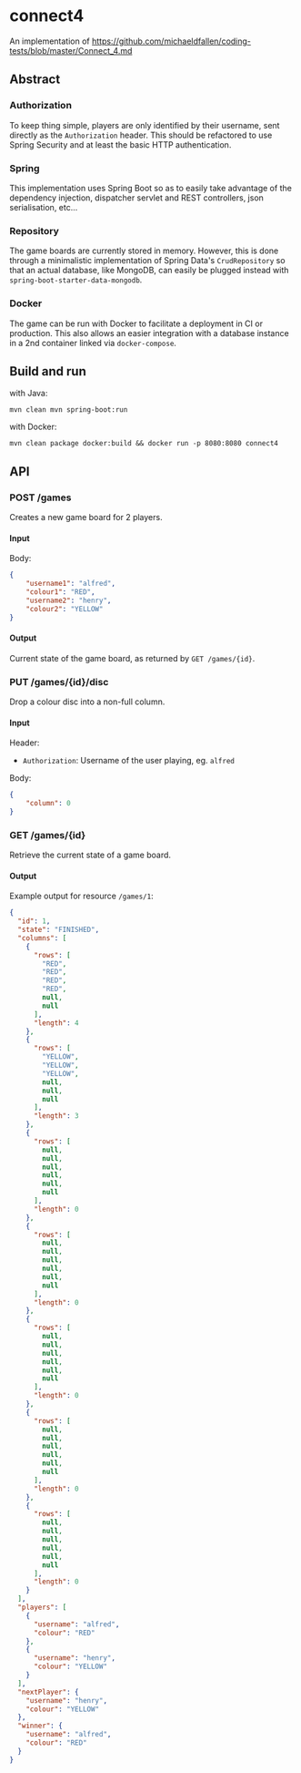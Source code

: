 # connect4
An implementation of https://github.com/michaeldfallen/coding-tests/blob/master/Connect_4.md

## Abstract

### Authorization

To keep thing simple, players are only identified by their username, sent directly as the `Authorization` header.
This should be refactored to use Spring Security and at least the basic HTTP authentication.

### Spring

This implementation uses Spring Boot so as to easily take advantage of the dependency injection, dispatcher servlet and REST controllers, json serialisation, etc...

### Repository

The game boards are currently stored in memory. However, this is done through a minimalistic implementation of Spring Data's `CrudRepository` so that an actual database, like MongoDB, can easily be plugged instead with `spring-boot-starter-data-mongodb`.

### Docker

The game can be run with Docker to facilitate a deployment in CI or production. This also allows an easier integration with a database instance in a 2nd container linked via `docker-compose`.

## Build and run

with Java:

`mvn clean mvn spring-boot:run`

with Docker:

`mvn clean package docker:build && docker run -p 8080:8080 connect4`

## API

### POST /games

Creates a new game board for 2 players.

#### Input

Body:

```json
{
	"username1": "alfred",
	"colour1": "RED",
	"username2": "henry",
	"colour2": "YELLOW"
}
```

#### Output

Current state of the game board, as returned by `GET /games/{id}`.

### PUT /games/{id}/disc

Drop a colour disc into a non-full column.

#### Input

Header:

- `Authorization`: Username of the user playing, eg. `alfred`

Body:

```json
{
	"column": 0
}
```

### GET /games/{id}

Retrieve the current state of a game board.

#### Output

Example output for resource `/games/1`:

```json
{
  "id": 1,
  "state": "FINISHED",
  "columns": [
    {
      "rows": [
        "RED",
        "RED",
        "RED",
        "RED",
        null,
        null
      ],
      "length": 4
    },
    {
      "rows": [
        "YELLOW",
        "YELLOW",
        "YELLOW",
        null,
        null,
        null
      ],
      "length": 3
    },
    {
      "rows": [
        null,
        null,
        null,
        null,
        null,
        null
      ],
      "length": 0
    },
    {
      "rows": [
        null,
        null,
        null,
        null,
        null,
        null
      ],
      "length": 0
    },
    {
      "rows": [
        null,
        null,
        null,
        null,
        null,
        null
      ],
      "length": 0
    },
    {
      "rows": [
        null,
        null,
        null,
        null,
        null,
        null
      ],
      "length": 0
    },
    {
      "rows": [
        null,
        null,
        null,
        null,
        null,
        null
      ],
      "length": 0
    }
  ],
  "players": [
    {
      "username": "alfred",
      "colour": "RED"
    },
    {
      "username": "henry",
      "colour": "YELLOW"
    }
  ],
  "nextPlayer": {
    "username": "henry",
    "colour": "YELLOW"
  },
  "winner": {
    "username": "alfred",
    "colour": "RED"
  }
}
```
